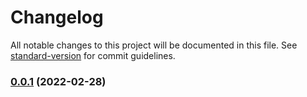 # Changelog

All notable changes to this project will be documented in this file. See [standard-version](https://github.com/conventional-changelog/standard-version) for commit guidelines.

### [0.0.1](https://github.com/dominikbullo/ShareDesk/compare/v0.0.0...v0.0.1) (2022-02-28)
